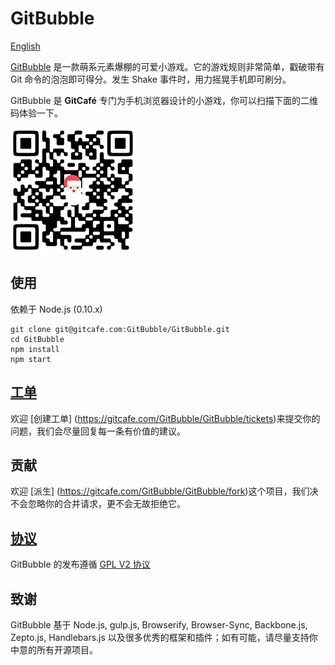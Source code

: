 # GitBubble

[English](./readme.md)

[GitBubble](http://gitbubble.gitcafe.io) 是一款萌系元素爆棚的可爱小游戏。它的游戏规则非常简单，戳破带有 Git 命令的泡泡即可得分。发生 Shake 事件时，用力摇晃手机即可刷分。

GitBubble 是 **GitCafé** 专门为手机浏览器设计的小游戏，你可以扫描下面的二维码体验一下。

![](./app/image/qrcode.png)

## 使用

依赖于 Node.js (0.10.x)

```
git clone git@gitcafe.com:GitBubble/GitBubble.git
cd GitBubble
npm install
npm start
```

## [工单](https://gitcafe.com/GitBubble/GitBubble/tickets)

欢迎 [创建工单] (https://gitcafe.com/GitBubble/GitBubble/tickets)来提交你的问题，我们会尽量回复每一条有价值的建议。

## 贡献

欢迎 [派生] (https://gitcafe.com/GitBubble/GitBubble/fork)这个项目，我们决不会忽略你的合并请求，更不会无故拒绝它。

## [协议](./LICENSE)

GitBubble 的发布遵循 [GPL V2 协议](./LICENSE)

## 致谢

GitBubble 基于 Node.js, gulp.js, Browserify, Browser-Sync, Backbone.js, Zepto.js, Handlebars.js 以及很多优秀的框架和插件；如有可能，请尽量支持你中意的所有开源项目。

